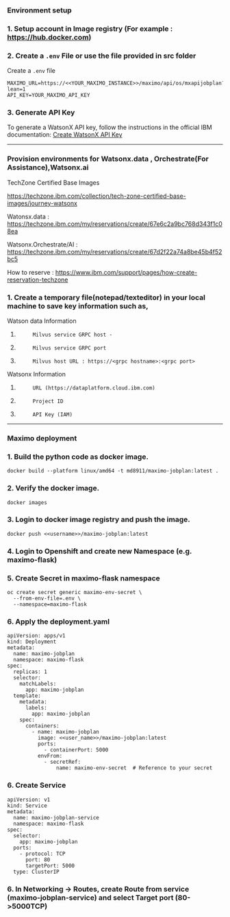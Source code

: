 ### Environment setup

### 1. Setup account in Image registry (For example : https://hub.docker.com)

### 2. Create a `.env` File or use the file provided in src folder
Create a `.env` file
```
MAXIMO_URL=https://<<YOUR_MAXIMO_INSTANCE>>/maximo/api/os/mxapijobplan?lean=1
API_KEY=YOUR_MAXIMO_API_KEY
```

### 3. Generate API Key
To generate a WatsonX API key, follow the instructions in the official IBM documentation:
[Create WatsonX API Key](https://www.ibm.com/docs/en/masv-and-l/maximo-manage/continuous-delivery?topic=setup-create-watsonx-api-key)

--------------------------------------------------------------------------------------------------------------------------------------

### Provision environments for Watsonx.data , Orchestrate(For Assistance),Watsonx.ai

TechZone Certified Base Images 

https://techzone.ibm.com/collection/tech-zone-certified-base-images/journey-watsonx

Watonsx.data : https://techzone.ibm.com/my/reservations/create/67e6c2a9bc768d343f1c08ea

Watsonx.Orchestrate/AI : https://techzone.ibm.com/my/reservations/create/67d2f22a74a8be45b4f52bc5

How to reserve : https://www.ibm.com/support/pages/how-create-reservation-techzone


### 1. Create a temporary file(notepad/texteditor) in your local machine to save key information such as,

Watson data Information
1.			Milvus service GRPC host - 
2.			Milvus service GRPC port
3.			Milvus host URL : https://<grpc hostname>:<grpc port>


Watsonx Information
1.			URL (https://dataplatform.cloud.ibm.com)
2.			Project ID 
3.			API Key (IAM) 


------------------------------------------------------------------------------------------------------------------------------------------

### Maximo deployment 


### 1. Build the python code as docker image.
```
docker build --platform linux/amd64 -t md8911/maximo-jobplan:latest .
```

### 2. Verify the docker image.
```
docker images
```

### 3. Login to docker image registry and push the image.
```
docker push <<username>>/maximo-jobplan:latest
```

### 4. Login to Openshift and create new Namespace (e.g. maximo-flask)

### 5. Create Secret in maximo-flask namespace
```
oc create secret generic maximo-env-secret \        
  --from-env-file=.env \
  --namespace=maximo-flask
```

### 6. Apply the deployment.yaml
```
apiVersion: apps/v1
kind: Deployment
metadata:
  name: maximo-jobplan
  namespace: maximo-flask
spec:
  replicas: 1
  selector:
    matchLabels:
      app: maximo-jobplan
  template:
    metadata:
      labels:
        app: maximo-jobplan
    spec:
      containers:
        - name: maximo-jobplan
          image: <<user_name>>/maximo-jobplan:latest
          ports:
            - containerPort: 5000
          envFrom:
            - secretRef:
                name: maximo-env-secret  # Reference to your secret

```

### 6. Create Service
```
apiVersion: v1
kind: Service
metadata:
  name: maximo-jobplan-service
  namespace: maximo-flask
spec:
  selector:
    app: maximo-jobplan
  ports:
    - protocol: TCP
      port: 80
      targetPort: 5000
  type: ClusterIP
```

### 6. In Networking -> Routes, create Route from service (maximo-jobplan-service) and select Target port (80->5000TCP)
